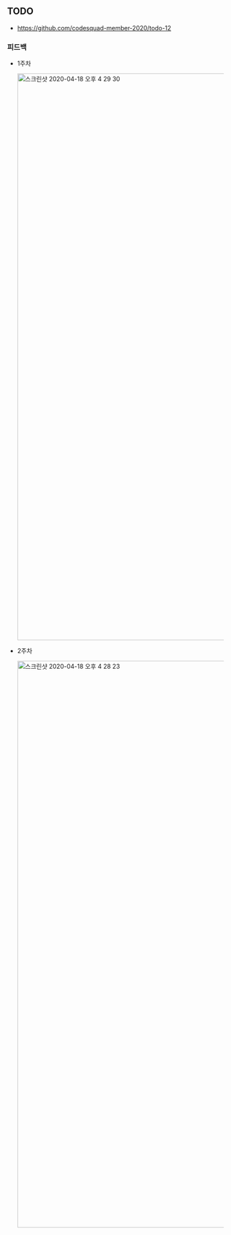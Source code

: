## TODO

- https://github.com/codesquad-member-2020/todo-12



### 피드백

- 1주차

  <img width="1315" alt="스크린샷 2020-04-18 오후 4 29 30" src="https://user-images.githubusercontent.com/58318041/79631164-373a5700-8192-11ea-9d00-378bff392666.png">

- 2주차

  <img width="1315" alt="스크린샷 2020-04-18 오후 4 28 23" src="https://user-images.githubusercontent.com/58318041/79631176-4ae5bd80-8192-11ea-9b71-7830ad708f1a.png">

